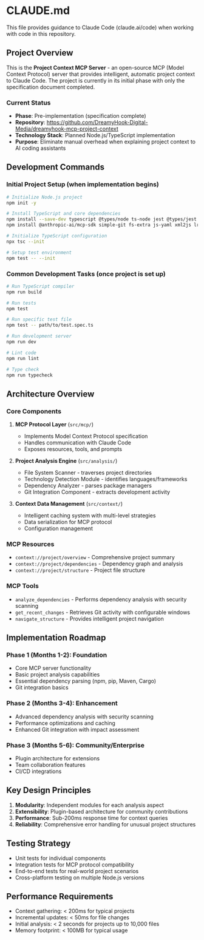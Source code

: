 # CLAUDE.md

This file provides guidance to Claude Code (claude.ai/code) when working with code in this repository.

## Project Overview

This is the **Project Context MCP Server** - an open-source MCP (Model Context Protocol) server that provides intelligent, automatic project context to Claude Code. The project is currently in its initial phase with only the specification document completed.

### Current Status
- **Phase**: Pre-implementation (specification complete)
- **Repository**: https://github.com/DreamyHook-Digital-Media/dreamyhook-mcp-project-context
- **Technology Stack**: Planned Node.js/TypeScript implementation
- **Purpose**: Eliminate manual overhead when explaining project context to AI coding assistants

## Development Commands

### Initial Project Setup (when implementation begins)
```bash
# Initialize Node.js project
npm init -y

# Install TypeScript and core dependencies
npm install --save-dev typescript @types/node ts-node jest @types/jest ts-jest
npm install @anthropic-ai/mcp-sdk simple-git fs-extra js-yaml xml2js lru-cache fast-glob

# Initialize TypeScript configuration
npx tsc --init

# Setup test environment
npm test -- --init
```

### Common Development Tasks (once project is set up)
```bash
# Run TypeScript compiler
npm run build

# Run tests
npm test

# Run specific test file
npm test -- path/to/test.spec.ts

# Run development server
npm run dev

# Lint code
npm run lint

# Type check
npm run typecheck
```

## Architecture Overview

### Core Components

1. **MCP Protocol Layer** (`src/mcp/`)
   - Implements Model Context Protocol specification
   - Handles communication with Claude Code
   - Exposes resources, tools, and prompts

2. **Project Analysis Engine** (`src/analysis/`)
   - File System Scanner - traverses project directories
   - Technology Detection Module - identifies languages/frameworks
   - Dependency Analyzer - parses package managers
   - Git Integration Component - extracts development activity

3. **Context Data Management** (`src/context/`)
   - Intelligent caching system with multi-level strategies
   - Data serialization for MCP protocol
   - Configuration management

### MCP Resources
- `context://project/overview` - Comprehensive project summary
- `context://project/dependencies` - Dependency graph and analysis
- `context://project/structure` - Project file structure

### MCP Tools
- `analyze_dependencies` - Performs dependency analysis with security scanning
- `get_recent_changes` - Retrieves Git activity with configurable windows
- `navigate_structure` - Provides intelligent project navigation

## Implementation Roadmap

### Phase 1 (Months 1-2): Foundation
- Core MCP server functionality
- Basic project analysis capabilities
- Essential dependency parsing (npm, pip, Maven, Cargo)
- Git integration basics

### Phase 2 (Months 3-4): Enhancement
- Advanced dependency analysis with security scanning
- Performance optimizations and caching
- Enhanced Git integration with impact assessment

### Phase 3 (Months 5-6): Community/Enterprise
- Plugin architecture for extensions
- Team collaboration features
- CI/CD integrations

## Key Design Principles

1. **Modularity**: Independent modules for each analysis aspect
2. **Extensibility**: Plugin-based architecture for community contributions
3. **Performance**: Sub-200ms response time for context queries
4. **Reliability**: Comprehensive error handling for unusual project structures

## Testing Strategy

- Unit tests for individual components
- Integration tests for MCP protocol compatibility
- End-to-end tests for real-world project scenarios
- Cross-platform testing on multiple Node.js versions

## Performance Requirements

- Context gathering: < 200ms for typical projects
- Incremental updates: < 50ms for file changes
- Initial analysis: < 2 seconds for projects up to 10,000 files
- Memory footprint: < 100MB for typical usage